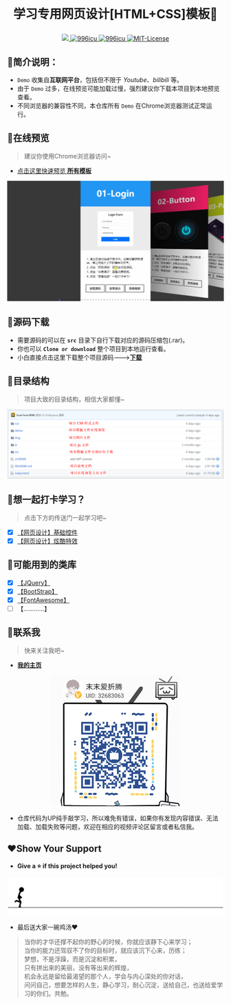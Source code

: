 # <p align="center">学习专用网页设计[HTML+CSS]模板👋</p>

<p align="center">
	<a href="https://github.com/local-host-8080/demo-html-css">
		<img src="https://img.shields.io/badge/status-updating-brightgreen.svg">
	</a>
		<a href="https://996.icu/#/en_US">
		<img alt="996icu" src="https://img.shields.io/badge/link-996.icu-%23FF4D5B.svg">
	</a>
	<a href="https://github.com/996icu/996.ICU/blob/master/LICENSE">
		<img alt="996icu" src="https://img.shields.io/badge/license-Anti%20996-blue.svg">
	</a>
	<a href="https://opensource.org/licenses/mit-license.php">
		<img alt="MIT-License" src="https://badges.frapsoft.com/os/mit/mit.svg">
	</a>
</p>

## 📌简介说明：
*  `Demo` 收集自**互联网平台**，包括但不限于 *Youtube*、*bilibili* 等。
* 由于 `Demo` 过多，在线预览可能加载过慢，强烈建议你下载本项目到本地预览查看。
* 不同浏览器的兼容性不同，本仓库所有 `Demo` 在Chrome浏览器测试正常运行。

## 📌在线预览
> 建议你使用Chrome浏览器访问~
* [点击这里快速预览 **所有模板**](https://local-host-8080.github.io/demo-html-css/index.html)

<p align="center"><img src="img/start.gif" alt="在线预览界面"></p>

## 📌源码下载
* 需要源码的可以在 **`src`** 目录下自行下载对应的源码压缩包(.rar)。
* 你也可以 **`Clone or download`** 整个项目到本地运行查看。
* 小白直接点击这里下载整个项目源码--->[**下载**](https://github.com/local-host-8080/demo-html-css/archive/master.zip)

## 📌目录结构
> 项目大致的目录结构，相信大家都懂~

<p align="center"><img src="img/项目目录结构.png" alt="项目目录结构"></p>

## 📌想一起打卡学习？
> 点击下方的传送门一起学习吧~
* [x] [【网页设计】基础控件](https://space.bilibili.com/32683063/channel/detail?cid=81226)
* [x] [【网页设计】炫酷特效](https://space.bilibili.com/32683063/channel/detail?cid=84356)

## 📌可能用到的类库
* [x] [【JQuery】](https://jquery.com/)
* [x] [【BootStrap】](https://getbootstrap.com/)
* [x] [【FontAwesome】](https://fontawesome.com/icons?d=gallery)
* [ ]  【…………】

## 📌联系我
> 快来关注我吧~
* [**我的主页**](https://space.bilibili.com/32683063)

<p align="center"><img src="img/AboutMe.jpg" alt="[末末爱折腾の二维码]"></p>

* 仓库代码为UP纯手敲学习，所以难免有错误，如果你有发现内容错误、无法加载、加载失败等问题，欢迎在相应的视频评论区留言或者私信我。

## ❤️Show Your Support
* **Give a ⭐️ if this project helped you!**

<p align="center"><img src="img/end.gif" alt="The End"></p>

* 最后送大家一碗鸡汤❤️

> 当你的才华还撑不起你的野心的时候，你就应该静下心来学习；<br/>
> 当你的能力还驾驭不了你的目标时，就应该沉下心来，历练；<br/>
> 梦想，不是浮躁，而是沉淀和积累，<br/>
> 只有拼出来的美丽，没有等出来的辉煌，<br/>
> 机会永远是留给最渴望的那个人，学会与内心深处的你对话，<br/>
> 问问自己，想要怎样的人生，静心学习，耐心沉淀，送给自己，也送给爱学习的你们。共勉。
